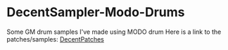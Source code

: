# DecentSampler-Modo-Drums
Some GM drum samples I've made using MODO drum
Here is a link to the patches/samples: [DecentPatches](https://www.icloud.com/iclouddrive/0emyOKtmsA5cFGWs62Q8Sc53A#DecentDrums)

